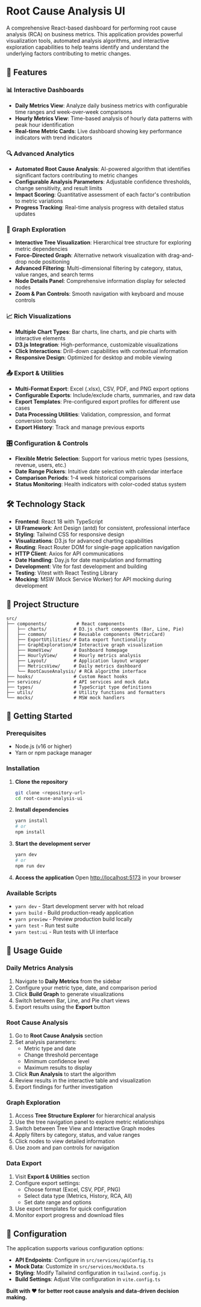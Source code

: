 # Root Cause Analysis UI

A comprehensive React-based dashboard for performing root cause analysis (RCA) on business metrics. This application provides powerful visualization tools, automated analysis algorithms, and interactive exploration capabilities to help teams identify and understand the underlying factors contributing to metric changes.

## 🚀 Features

### 📊 **Interactive Dashboards**
- **Daily Metrics View**: Analyze daily business metrics with configurable time ranges and week-over-week comparisons
- **Hourly Metrics View**: Time-based analysis of hourly data patterns with peak hour identification
- **Real-time Metric Cards**: Live dashboard showing key performance indicators with trend indicators

### 🔍 **Advanced Analytics**
- **Automated Root Cause Analysis**: AI-powered algorithm that identifies significant factors contributing to metric changes
- **Configurable Analysis Parameters**: Adjustable confidence thresholds, change sensitivity, and result limits
- **Impact Scoring**: Quantitative assessment of each factor's contribution to metric variations
- **Progress Tracking**: Real-time analysis progress with detailed status updates

### 🌳 **Graph Exploration**
- **Interactive Tree Visualization**: Hierarchical tree structure for exploring metric dependencies
- **Force-Directed Graph**: Alternative network visualization with drag-and-drop node positioning
- **Advanced Filtering**: Multi-dimensional filtering by category, status, value ranges, and search terms
- **Node Details Panel**: Comprehensive information display for selected nodes
- **Zoom & Pan Controls**: Smooth navigation with keyboard and mouse controls

### 📈 **Rich Visualizations**
- **Multiple Chart Types**: Bar charts, line charts, and pie charts with interactive elements
- **D3.js Integration**: High-performance, customizable visualizations
- **Click Interactions**: Drill-down capabilities with contextual information
- **Responsive Design**: Optimized for desktop and mobile viewing

### 📤 **Export & Utilities**
- **Multi-Format Export**: Excel (.xlsx), CSV, PDF, and PNG export options
- **Configurable Exports**: Include/exclude charts, summaries, and raw data
- **Export Templates**: Pre-configured export profiles for different use cases
- **Data Processing Utilities**: Validation, compression, and format conversion tools
- **Export History**: Track and manage previous exports

### 🎛️ **Configuration & Controls**
- **Flexible Metric Selection**: Support for various metric types (sessions, revenue, users, etc.)
- **Date Range Pickers**: Intuitive date selection with calendar interface
- **Comparison Periods**: 1-4 week historical comparisons
- **Status Monitoring**: Health indicators with color-coded status system

## 🛠️ Technology Stack

- **Frontend**: React 18 with TypeScript
- **UI Framework**: Ant Design (antd) for consistent, professional interface
- **Styling**: Tailwind CSS for responsive design
- **Visualizations**: D3.js for advanced charting capabilities
- **Routing**: React Router DOM for single-page application navigation
- **HTTP Client**: Axios for API communications
- **Date Handling**: Day.js for date manipulation and formatting
- **Development**: Vite for fast development and building
- **Testing**: Vitest with React Testing Library
- **Mocking**: MSW (Mock Service Worker) for API mocking during development

## 📁 Project Structure

```
src/
├── components/           # React components
│   ├── charts/          # D3.js chart components (Bar, Line, Pie)
│   ├── common/          # Reusable components (MetricCard)
│   ├── ExportUtilities/ # Data export functionality
│   ├── GraphExploration/# Interactive graph visualization
│   ├── HomeView/        # Dashboard homepage
│   ├── HourlyView/      # Hourly metrics analysis
│   ├── Layout/          # Application layout wrapper
│   ├── MetricsView/     # Daily metrics dashboard
│   └── RootCauseAnalysis/ # RCA algorithm interface
├── hooks/               # Custom React hooks
├── services/            # API services and mock data
├── types/               # TypeScript type definitions
├── utils/               # Utility functions and formatters
└── mocks/               # MSW mock handlers
```

## 🚀 Getting Started

### Prerequisites
- Node.js (v16 or higher)
- Yarn or npm package manager

### Installation

1. **Clone the repository**
   ```bash
   git clone <repository-url>
   cd root-cause-analysis-ui
   ```

2. **Install dependencies**
   ```bash
   yarn install
   # or
   npm install
   ```

3. **Start the development server**
   ```bash
   yarn dev
   # or
   npm run dev
   ```

4. **Access the application**
   Open [http://localhost:5173](http://localhost:5173) in your browser

### Available Scripts

- `yarn dev` - Start development server with hot reload
- `yarn build` - Build production-ready application
- `yarn preview` - Preview production build locally
- `yarn test` - Run test suite
- `yarn test:ui` - Run tests with UI interface

## 📖 Usage Guide

### Daily Metrics Analysis
1. Navigate to **Daily Metrics** from the sidebar
2. Configure your metric type, date, and comparison period
3. Click **Build Graph** to generate visualizations
4. Switch between Bar, Line, and Pie chart views
5. Export results using the **Export** button

### Root Cause Analysis
1. Go to **Root Cause Analysis** section
2. Set analysis parameters:
   - Metric type and date
   - Change threshold percentage
   - Minimum confidence level
   - Maximum results to display
3. Click **Run Analysis** to start the algorithm
4. Review results in the interactive table and visualization
5. Export findings for further investigation

### Graph Exploration
1. Access **Tree Structure Explorer** for hierarchical analysis
2. Use the tree navigation panel to explore metric relationships
3. Switch between Tree View and Interactive Graph modes
4. Apply filters by category, status, and value ranges
5. Click nodes to view detailed information
6. Use zoom and pan controls for navigation

### Data Export
1. Visit **Export & Utilities** section
2. Configure export settings:
   - Choose format (Excel, CSV, PDF, PNG)
   - Select data type (Metrics, History, RCA, All)
   - Set date range and options
3. Use export templates for quick configuration
4. Monitor export progress and download files

## 🔧 Configuration

The application supports various configuration options:

- **API Endpoints**: Configure in `src/services/apiConfig.ts`
- **Mock Data**: Customize in `src/services/mockData.ts`
- **Styling**: Modify Tailwind configuration in `tailwind.config.js`
- **Build Settings**: Adjust Vite configuration in `vite.config.ts`

**Built with ❤️ for better root cause analysis and data-driven decision making.**
